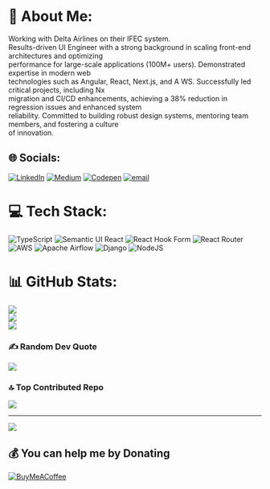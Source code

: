 # 💫 About Me:
Working with Delta Airlines on their IFEC system.<br>Results-driven UI Engineer with a strong background in scaling front-end architectures and optimizing<br>performance for large-scale applications (100M+ users). Demonstrated expertise in modern web<br>technologies such as Angular, React, Next.js, and A WS. Successfully led critical projects, including Nx<br>migration and CI/CD enhancements, achieving a 38% reduction in regression issues and enhanced system<br>reliability. Committed to building robust design systems, mentoring team members, and fostering a culture<br>of innovation.<br>


## 🌐 Socials:
[![LinkedIn](https://img.shields.io/badge/LinkedIn-%230077B5.svg?logo=linkedin&logoColor=white)](https://linkedin.com/in/https://www.linkedin.com/in/vivekjhooria/) [![Medium](https://img.shields.io/badge/Medium-12100E?logo=medium&logoColor=white)](https://medium.com/@https://medium.com/@robotChat) [![Codepen](https://img.shields.io/badge/Codepen-000000?logo=codepen&logoColor=white)](https://codepen.io/https://codesandbox.io/dashboard/recent?workspace=ws_5ktyJCd1rYnruJzrmNTefg) [![email](https://img.shields.io/badge/Email-D14836?logo=gmail&logoColor=white)](mailto:v.jhooria@gmail.com) 

# 💻 Tech Stack:
![TypeScript](https://img.shields.io/badge/typescript-%23007ACC.svg?style=for-the-badge&logo=typescript&logoColor=white) ![Semantic UI React](https://img.shields.io/badge/Semantic%20UI%20React-%2335BDB2.svg?style=for-the-badge&logo=SemanticUIReact&logoColor=white) ![React Hook Form](https://img.shields.io/badge/React%20Hook%20Form-%23EC5990.svg?style=for-the-badge&logo=reacthookform&logoColor=white) ![React Router](https://img.shields.io/badge/React_Router-CA4245?style=for-the-badge&logo=react-router&logoColor=white) ![AWS](https://img.shields.io/badge/AWS-%23FF9900.svg?style=for-the-badge&logo=amazon-aws&logoColor=white) ![Apache Airflow](https://img.shields.io/badge/Apache%20Airflow-017CEE?style=for-the-badge&logo=Apache%20Airflow&logoColor=white) ![Django](https://img.shields.io/badge/django-%23092E20.svg?style=for-the-badge&logo=django&logoColor=white) ![NodeJS](https://img.shields.io/badge/node.js-6DA55F?style=for-the-badge&logo=node.js&logoColor=white)
# 📊 GitHub Stats:
![](https://github-readme-stats.vercel.app/api?username=vivek19f&theme=dark&hide_border=false&include_all_commits=false&count_private=false)<br/>
![](https://nirzak-streak-stats.vercel.app/?user=vivek19f&theme=dark&hide_border=false)<br/>
![](https://github-readme-stats.vercel.app/api/top-langs/?username=vivek19f&theme=dark&hide_border=false&include_all_commits=false&count_private=false&layout=compact)

### ✍️ Random Dev Quote
![](https://quotes-github-readme.vercel.app/api?type=horizontal&theme=dark)

### 🔝 Top Contributed Repo
![](https://github-contributor-stats.vercel.app/api?username=vivek19f&limit=5&theme=dark&combine_all_yearly_contributions=true)

---
[![](https://visitcount.itsvg.in/api?id=vivek19f&icon=0&color=0)](https://visitcount.itsvg.in)

  ## 💰 You can help me by Donating
  [![BuyMeACoffee](https://img.shields.io/badge/Buy%20Me%20a%20Coffee-ffdd00?style=for-the-badge&logo=buy-me-a-coffee&logoColor=black)](https://buymeacoffee.com/https://buymeacoffee.com/vivekjhooria) 

  
<!-- Proudly created with GPRM ( https://gprm.itsvg.in ) -->
